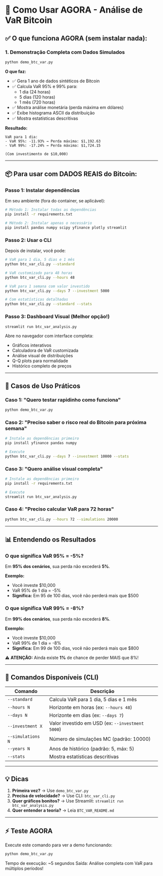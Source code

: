 # 🚀 Como Usar AGORA - Análise de VaR Bitcoin

## ✅ O que funciona AGORA (sem instalar nada):

### 1. Demonstração Completa com Dados Simulados

```bash
python demo_btc_var.py
```

**O que faz:**
- ✅ Gera 1 ano de dados sintéticos de Bitcoin
- ✅ Calcula VaR 95% e 99% para:
  - 1 dia (24 horas)
  - 5 dias (120 horas)
  - 1 mês (720 horas)
- ✅ Mostra análise monetária (perda máxima em dólares)
- ✅ Exibe histograma ASCII da distribuição
- ✅ Mostra estatísticas descritivas

**Resultado:**
```
VaR para 1 dia:
- VaR 95%: -11.93% → Perda máxima: $1,192.63
- VaR 99%: -17.24% → Perda máxima: $1,724.15

(Com investimento de $10,000)
```

---

## 📦 Para usar com DADOS REAIS do Bitcoin:

### Passo 1: Instalar dependências

Em seu ambiente (fora do container, se aplicável):

```bash
# Método 1: Instalar todas as dependências
pip install -r requirements.txt

# Método 2: Instalar apenas o necessário
pip install pandas numpy scipy yfinance plotly streamlit
```

### Passo 2: Usar o CLI

Depois de instalar, você pode:

```bash
# VaR para 1 dia, 5 dias e 1 mês
python btc_var_cli.py --standard

# VaR customizado para 48 horas
python btc_var_cli.py --hours 48

# VaR para 1 semana com valor investido
python btc_var_cli.py --days 7 --investment 5000

# Com estatísticas detalhadas
python btc_var_cli.py --standard --stats
```

### Passo 3: Dashboard Visual (Melhor opção!)

```bash
streamlit run btc_var_analysis.py
```

Abre no navegador com interface completa:
- Gráficos interativos
- Calculadora de VaR customizada
- Análise visual de distribuições
- Q-Q plots para normalidade
- Histórico completo de preços

---

## 🎯 Casos de Uso Práticos

### Caso 1: "Quero testar rapidinho como funciona"
```bash
python demo_btc_var.py
```

### Caso 2: "Preciso saber o risco real do Bitcoin para próxima semana"
```bash
# Instale as dependências primeiro
pip install yfinance pandas numpy

# Execute
python btc_var_cli.py --days 7 --investment 10000 --stats
```

### Caso 3: "Quero análise visual completa"
```bash
# Instale as dependências primeiro
pip install -r requirements.txt

# Execute
streamlit run btc_var_analysis.py
```

### Caso 4: "Preciso calcular VaR para 72 horas"
```bash
python btc_var_cli.py --hours 72 --simulations 20000
```

---

## 📊 Entendendo os Resultados

### O que significa VaR 95% = -5%?

Em **95% dos cenários**, sua perda não excederá **5%**.

**Exemplo:**
- Você investe $10,000
- VaR 95% de 1 dia = -5%
- **Significa:** Em 95 de 100 dias, você não perderá mais que $500

### O que significa VaR 99% = -8%?

Em **99% dos cenários**, sua perda não excederá **8%**.

**Exemplo:**
- Você investe $10,000
- VaR 99% de 1 dia = -8%
- **Significa:** Em 99 de 100 dias, você não perderá mais que $800

⚠️ **ATENÇÃO:** Ainda existe **1%** de chance de perder MAIS que 8%!

---

## 🔧 Comandos Disponíveis (CLI)

| Comando | Descrição |
|---------|-----------|
| `--standard` | Calcula VaR para 1 dia, 5 dias e 1 mês |
| `--hours N` | Horizonte em horas (ex: `--hours 48`) |
| `--days N` | Horizonte em dias (ex: `--days 7`) |
| `--investment X` | Valor investido em USD (ex: `--investment 5000`) |
| `--simulations N` | Número de simulações MC (padrão: 10000) |
| `--years N` | Anos de histórico (padrão: 5, máx: 5) |
| `--stats` | Mostra estatísticas descritivas |

---

## 💡 Dicas

1. **Primeira vez?** → Use `demo_btc_var.py`
2. **Precisa de velocidade?** → Use CLI: `btc_var_cli.py`
3. **Quer gráficos bonitos?** → Use Streamlit: `streamlit run btc_var_analysis.py`
4. **Quer entender a teoria?** → Leia `BTC_VAR_README.md`

---

## ⚡ Teste AGORA

Execute este comando para ver a demo funcionando:

```bash
python demo_btc_var.py
```

Tempo de execução: ~5 segundos
Saída: Análise completa com VaR para múltiplos períodos!
